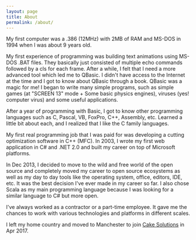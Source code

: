 ```yaml
---
layout: page
title: About
permalink: /about/
---
```


My first computer was a .386 (12MHz) with 2MB of RAM and MS-DOS in 1994 when I was about 9 years old.

My first experience of programming was building text animations using MS-DOS .BAT files. They basically just consisted of multiple echo commands followed by a cls for each frame. After a while, I felt that I need a more advanced tool which led me to QBasic. I didn't have access to the Internet at the time and I got to know about QBasic through a book. QBasic was a magic for me! I began to write many simple programs, such as simple games (at "SCREEN 13" mode + Some basic physics engines), viruses (yes! computer virus) and some useful applications.

After a year of programming with Basic, I got to know other programming languages such as C, Pascal, VB, FoxPro, C++, Assembly, etc. Learned a little bit about each, and I realized that I like the C family languages.

My first real programming job that I was paid for was developing a cutting optimization software in C++ (MFC). In 2003, I wrote my first web application in C# and .NET 2.0 and built my career on top of Microsoft platforms.

In Dec 2013, I decided to move to the wild and free world of the open source and completely moved my career to open source ecosystems as well as my day to day tools like the operating system, office, editors, IDE, etc. It was the best decision I've ever made in my career so far. I also chose Scala as my main programming language because I was looking for a similar language to C# but more open.

I've always worked as a contractor or a part-time employee. It gave me the chances to work with various technologies and platforms in different scales.

I left my home country and moved to Manchester to join [Cake Solutions](https://www.cakesolutions.net) in Apr 2017.
